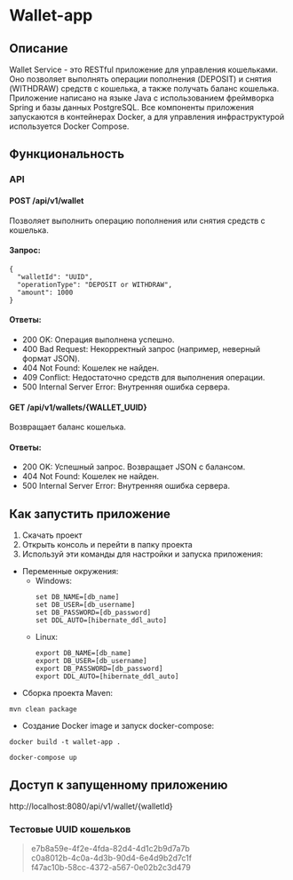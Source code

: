 # Wallet-app

## Описание
Wallet Service - это RESTful приложение для управления кошельками. 
Оно позволяет выполнять операции пополнения (DEPOSIT) и снятия (WITHDRAW) средств с кошелька, а также получать баланс кошелька. 
Приложение написано на языке Java с использованием фреймворка Spring и базы данных PostgreSQL. 
Все компоненты приложения запускаются в контейнерах Docker, а для управления инфраструктурой используется Docker Compose.

## Функциональность
### API
#### POST /api/v1/wallet
Позволяет выполнить операцию пополнения или снятия средств с кошелька.

#### Запрос:
```
{
  "walletId": "UUID",
  "operationType": "DEPOSIT or WITHDRAW",
  "amount": 1000
}
```
#### Ответы:

- 200 OK: Операция выполнена успешно.
- 400 Bad Request: Некорректный запрос (например, неверный формат JSON).
- 404 Not Found: Кошелек не найден.
- 409 Conflict: Недостаточно средств для выполнения операции.
- 500 Internal Server Error: Внутренняя ошибка сервера.

#### GET /api/v1/wallets/{WALLET_UUID}
Возвращает баланс кошелька.

#### Ответы:

- 200 OK: Успешный запрос. Возвращает JSON с балансом.
- 404 Not Found: Кошелек не найден.
- 500 Internal Server Error: Внутренняя ошибка сервера.

## Как запустить приложение
1) Скачать проект
2) Открыть консоль и перейти в папку проекта
3) Используй эти команды для настройки и запуска приложения:
- Переменные окружения:
  - Windows:
    ```
    set DB_NAME=[db_name]
    set DB_USER=[db_username]
    set DB_PASSWORD=[db_password]
    set DDL_AUTO=[hibernate_ddl_auto]
    ```
  - Linux:
    ```
    export DB_NAME=[db_name]
    export DB_USER=[db_username]
    export DB_PASSWORD=[db_password]
    export DDL_AUTO=[hibernate_ddl_auto]
    ```
- Сборка проекта Maven:
```
mvn clean package
```
- Создание Docker image и запуск docker-compose:
```
docker build -t wallet-app .
```
```
docker-compose up
```

## Доступ к запущенному приложению
http://localhost:8080/api/v1/wallet/{walletId}

### Тестовые UUID кошельков
> e7b8a59e-4f2e-4fda-82d4-4d1c2b9d7a7b  
> c0a8012b-4c0a-4d3b-90d4-6e4d9b2d7c1f  
> f47ac10b-58cc-4372-a567-0e02b2c3d479  
